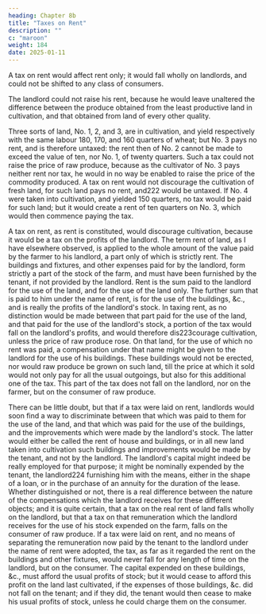 ```yaml
---
heading: Chapter 8b
title: "Taxes on Rent"
description: ""
c: "maroon"
weight: 184
date: 2025-01-11
---
```




A tax on rent would affect rent only; it would fall wholly on landlords, and could not be shifted to any class of consumers.

The landlord could not raise his rent, because he would leave unaltered the difference between the produce obtained from the least productive land in cultivation, and that obtained from land of every other quality. 

Three sorts of land, No. 1, 2, and 3, are in cultivation, and yield respectively with the same labour 180, 170, and 160 quarters of wheat; but No. 3 pays no rent, and is therefore untaxed: the rent then of No. 2 cannot be made to exceed the value of ten, nor No. 1, of twenty quarters. Such a tax could not raise the price of raw produce, because as the cultivator of No. 3 pays neither rent nor tax, he would in no way be enabled to raise the price of the commodity produced. A tax on rent would not discourage the cultivation of fresh land, for such land pays no rent, and222 would be untaxed. If No. 4 were taken into cultivation, and yielded 150 quarters, no tax would be paid for such land; but it would create a rent of ten quarters on No. 3, which would then commence paying the tax.

A tax on rent, as rent is constituted, would discourage cultivation, because it would be a tax on the profits of the landlord. The term rent of land, as I have elsewhere observed, is applied to the whole amount of the value paid by the farmer to his landlord, a part only of which is strictly rent. The buildings and fixtures, and other expenses paid for by the landlord, form strictly a part of the stock of the farm, and must have been furnished by the tenant, if not provided by the landlord. Rent is the sum paid to the landlord for the use of the land, and for the use of the land only. The further sum that is paid to him under the name of rent, is for the use of the buildings, &c., and is really the profits of the landlord's stock. In taxing rent, as no distinction would be made between that part paid for the use of the land, and that paid for the use of the landlord's stock, a portion of the tax would fall on the landlord's profits, and would therefore dis223courage cultivation, unless the price of raw produce rose. On that land, for the use of which no rent was paid, a compensation under that name might be given to the landlord for the use of his buildings. These buildings would not be erected, nor would raw produce be grown on such land, till the price at which it sold would not only pay for all the usual outgoings, but also for this additional one of the tax. This part of the tax does not fall on the landlord, nor on the farmer, but on the consumer of raw produce.

There can be little doubt, but that if a tax were laid on rent, landlords would soon find a way to discriminate between that which was paid to them for the use of the land, and that which was paid for the use of the buildings, and the improvements which were made by the landlord's stock. The latter would either be called the rent of house and buildings, or in all new land taken into cultivation such buildings and improvements would be made by the tenant, and not by the landlord. The landlord's capital might indeed be really employed for that purpose; it might be nominally expended by the tenant, the landlord224 furnishing him with the means, either in the shape of a loan, or in the purchase of an annuity for the duration of the lease. Whether distinguished or not, there is a real difference between the nature of the compensations which the landlord receives for these different objects; and it is quite certain, that a tax on the real rent of land falls wholly on the landlord, but that a tax on that remuneration which the landlord receives for the use of his stock expended on the farm, falls on the consumer of raw produce. If a tax were laid on rent, and no means of separating the remuneration now paid by the tenant to the landlord under the name of rent were adopted, the tax, as far as it regarded the rent on the buildings and other fixtures, would never fall for any length of time on the landlord, but on the consumer. The capital expended on these buildings, &c., must afford the usual profits of stock; but it would cease to afford this profit on the land last cultivated, if the expenses of those buildings, &c. did not fall on the tenant; and if they did, the tenant would then cease to make his usual profits of stock, unless he could charge them on the consumer.


